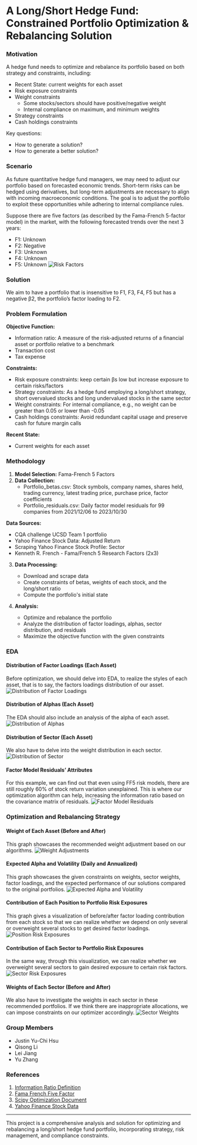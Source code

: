 # A Long/Short Hedge Fund: Constrained Portfolio Optimization & Rebalancing Solution

### Motivation

A hedge fund needs to optimize and rebalance its portfolio based on both strategy and constraints, including:
- Recent State: current weights for each asset
- Risk exposure constraints
- Weight constraints
  - Some stocks/sectors should have positive/negative weight
  - Internal compliance on maximum, and minimum weights
- Strategy constraints
- Cash holdings constraints

Key questions:
- How to generate a solution?
- How to generate a better solution?

### Scenario

As future quantitative hedge fund managers, we may need to adjust our portfolio based on forecasted economic trends. Short-term risks can be hedged using derivatives, but long-term adjustments are necessary to align with incoming macroeconomic conditions. The goal is to adjust the portfolio to exploit these opportunities while adhering to internal compliance rules.

Suppose there are five factors (as described by the Fama-French 5-factor model) in the market, with the following forecasted trends over the next 3 years:
- F1: Unknown
- F2: Negative
- F3: Unknown
- F4: Unknown
- F5: Unknown
![Risk Factors](Graphical_Illustrations/risk_factors_past_performance.png)


### Solution

We aim to have a portfolio that is insensitive to F1, F3, F4, F5 but has a negative β2, the portfolio’s factor loading to F2.

### Problem Formulation

**Objective Function:**
- Information ratio: A measure of the risk-adjusted returns of a financial asset or portfolio relative to a benchmark
- Transaction cost
- Tax expense

**Constraints:**
- Risk exposure constraints: keep certain βs low but increase exposure to certain risks/factors
- Strategy constraints: As a hedge fund employing a long/short strategy, short overvalued stocks and long undervalued stocks in the same sector
- Weight constraints: For internal compliance, e.g., no weight can be greater than 0.05 or lower than -0.05
- Cash holdings constraints: Avoid redundant capital usage and preserve cash for future margin calls

**Recent State:**
- Current weights for each asset

### Methodology

1. **Model Selection:** Fama-French 5 Factors
2. **Data Collection:**
    - Portfolio_betas.csv: Stock symbols, company names, shares held, trading currency, latest trading price, purchase price, factor coefficients
    - Portfolio_residuals.csv: Daily factor model residuals for 99 companies from 2021/12/06 to 2023/10/30

**Data Sources:**
- CQA challenge UCSD Team 1 portfolio
- Yahoo Finance Stock Data: Adjusted Return
- Scraping Yahoo Finance Stock Profile: Sector
- Kenneth R. French - Fama/French 5 Research Factors (2x3)

3. **Data Processing:**
    - Download and scrape data
    - Create constraints of betas, weights of each stock, and the long/short ratio
    - Compute the portfolio's initial state

4. **Analysis:**
    - Optimize and rebalance the portfolio
    - Analyze the distribution of factor loadings, alphas, sector distribution, and residuals
    - Maximize the objective function with the given constraints

### EDA

#### Distribution of Factor Loadings (Each Asset)
Before optimization, we should delve into EDA, to realize the styles of each asset, that is to say, the factors loadings distribution of our asset.
![Distribution of Factor Loadings](Graphical_Illustrations/factor_loadings.png)

#### Distribution of Alphas (Each Asset)
The EDA should also include an analysis of the alpha of each asset.
![Distribution of Alphas](Graphical_Illustrations/alphas.png)

#### Distribution of Sector (Each Asset)
We also have to delve into the weight distribution in each sector.
![Distribution of Sector](Graphical_Illustrations/sector_distribution.png)

#### Factor Model Residuals’ Attributes
For this example, we can find out that even using FF5 risk models, there are still roughly 60% of stock return variation unexplained. This is where our optimization algorithm can help, increasing the information ratio based on the covariance matrix of residuals.
![Factor Model Residuals](Graphical_Illustrations/residuals.png)


### Optimization and Rebalancing Strategy
#### Weight of Each Asset (Before and After)
This graph showcases the recommended weight adjustment based on our algorithms.
![Weight Adjustments](Graphical_Illustrations/weights_adjustment.png)

#### Expected Alpha and Volatility (Daily and Annualized)
This graph showcases the given constraints on weights, sector weights, factor loadings, and the expected performance of our solutions compared to the original portfolios.
![Expected Alpha and Volatility](Graphical_Illustrations/alpha_volatility.png)

#### Contribution of Each Position to Portfolio Risk Exposures
This graph gives a visualization of before/after factor loading contribution from each stock so that we can realize whether we depend on only several or overweight several stocks to get desired factor loadings.
![Position Risk Exposures](Graphical_Illustrations/position_risk_exposures.gif)

#### Contribution of Each Sector to Portfolio Risk Exposures
In the same way, through this visualization, we can realize whether we overweight several sectors to gain desired exposure to certain risk factors.
![Sector Risk Exposures](Graphical_Illustrations/sector_risk_exposures.png)

#### Weights of Each Sector (Before and After)
We also have to investigate the weights in each sector in these recommended portfolios. If we think there are inappropriate allocations, we can impose constraints on our optimizer accordingly.
![Sector Weights](Graphical_Illustrations/sector_weights.png)


### Group Members
- Justin Yu-Chi Hsu
- Qisong Li
- Lei Jiang
- Yu Zhang

### References

1. [Information Ratio Definition](https://corporatefinanceinstitute.com/resources/career-map/sell-side/capital-markets/information-ratio/)
2. [Fama French Five Factor](https://mba.tuck.dartmouth.edu/pages/faculty/ken.french/Data_Library/f-f_5_factors_2x3.html)
3. [Scipy Optimization Document](https://docs.scipy.org/doc/scipy/reference/optimize.minimize-slsqp.html)
4. [Yahoo Finance Stock Data](https://finance.yahoo.com/quote/AAPL/profile?p=AAPL)

---

This project is a comprehensive analysis and solution for optimizing and rebalancing a long/short hedge fund portfolio, incorporating strategy, risk management, and compliance constraints.
